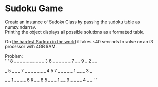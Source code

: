 # Sudoku Game
Create an instance of Sudoku Class by passing the sudoku table as numpy.ndarray.<br>
Printing the object displays all possible solutions as a formatted table.

On [the hardest Sudoku in the world](http://www.telegraph.co.uk/news/science/science-news/9359579/Worlds-hardest-sudoku-can-you-crack-it.html) it takes ~40 seconds to solve on an i3 processor with 4GB RAM. 

Problem:<br>
'''
8 _ _  _ _ _  _ _ _ 
_ _ 3  6 _ _  _ _ _ 
_ 7 _  _ 9 _  2 _ _ 

_ 5 _  _ _ 7  _ _ _ 
_ _ _  _ 4 5  7 _ _ 
_ _ _  1 _ _  _ 3 _ 

_ _ 1  _ _ _  _ 6 8 
_ _ 8  5 _ _  _ 1 _ 
_ 9 _  _ _ _  4 _ _
'''

